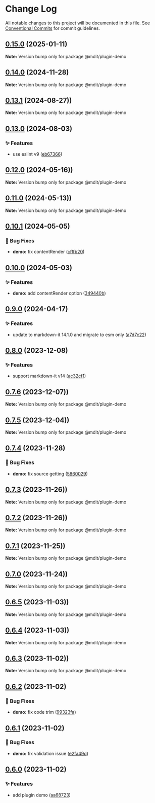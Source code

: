 # Change Log

All notable changes to this project will be documented in this file. See [Conventional Commits](https://conventionalcommits.org) for commit guidelines.

## [0.15.0](https://github.com/mdit-plugins/mdit-plugins/compare/v0.14.0...v0.15.0) (2025-01-11)

**Note:** Version bump only for package @mdit/plugin-demo

## [0.14.0](https://github.com/mdit-plugins/mdit-plugins/compare/v0.13.3...v0.14.0) (2024-11-28)

**Note:** Version bump only for package @mdit/plugin-demo

## [0.13.1](https://github.com/mdit-plugins/mdit-plugins/compare/v0.13.0...v0.13.1) (2024-08-27))

**Note:** Version bump only for package @mdit/plugin-demo

## [0.13.0](https://github.com/mdit-plugins/mdit-plugins/compare/v0.12.0...v0.13.0) (2024-08-03)

### ✨ Features

- use eslint v9 ([eb67366](https://github.com/mdit-plugins/mdit-plugins/commit/eb6736684f55eff2fb6e5ae7df3b564007c1de9f))

## [0.12.0](https://github.com/mdit-plugins/mdit-plugins/compare/v0.11.0...v0.12.0) (2024-05-16))

**Note:** Version bump only for package @mdit/plugin-demo

## [0.11.0](https://github.com/mdit-plugins/mdit-plugins/compare/v0.10.1...v0.11.0) (2024-05-13))

**Note:** Version bump only for package @mdit/plugin-demo

## [0.10.1](https://github.com/mdit-plugins/mdit-plugins/compare/v0.10.0...v0.10.1) (2024-05-05)

### 🐛 Bug Fixes

- **demo:** fix contentRender ([cfffb20](https://github.com/mdit-plugins/mdit-plugins/commit/cfffb20983b788f8f747cc6e1880fe6e427b9092))

## [0.10.0](https://github.com/mdit-plugins/mdit-plugins/compare/v0.9.0...v0.10.0) (2024-05-03)

### ✨ Features

- **demo:** add contentRender option ([349440b](https://github.com/mdit-plugins/mdit-plugins/commit/349440b37cf6d2a2717b7e9135b9312858b2541b))

## [0.9.0](https://github.com/mdit-plugins/mdit-plugins/compare/v0.8.0...v0.9.0) (2024-04-17)

### ✨ Features

- update to markdown-it 14.1.0 and migrate to esm only ([a7d7c22](https://github.com/mdit-plugins/mdit-plugins/commit/a7d7c22d66663e2d4cada2089a2e4a20563bb1f9))

## [0.8.0](https://github.com/mdit-plugins/mdit-plugins/compare/v0.7.6...v0.8.0) (2023-12-08)

### ✨ Features

- support markdown-it v14 ([ac32cf1](https://github.com/mdit-plugins/mdit-plugins/commit/ac32cf10b89029533e96197f3b51b9b0ef1dca45))

## [0.7.6](https://github.com/mdit-plugins/mdit-plugins/compare/v0.7.5...v0.7.6) (2023-12-07))

**Note:** Version bump only for package @mdit/plugin-demo

## [0.7.5](https://github.com/mdit-plugins/mdit-plugins/compare/v0.7.4...v0.7.5) (2023-12-04))

**Note:** Version bump only for package @mdit/plugin-demo

## [0.7.4](https://github.com/mdit-plugins/mdit-plugins/compare/v0.7.3...v0.7.4) (2023-11-28)

### 🐛 Bug Fixes

- **demo:** fix source getting ([5860029](https://github.com/mdit-plugins/mdit-plugins/commit/5860029945ca460f83edbf388a408b7dafbd7970))

## [0.7.3](https://github.com/mdit-plugins/mdit-plugins/compare/v0.7.2...v0.7.3) (2023-11-26))

**Note:** Version bump only for package @mdit/plugin-demo

## [0.7.2](https://github.com/mdit-plugins/mdit-plugins/compare/v0.7.1...v0.7.2) (2023-11-26))

**Note:** Version bump only for package @mdit/plugin-demo

## [0.7.1](https://github.com/mdit-plugins/mdit-plugins/compare/v0.7.0...v0.7.1) (2023-11-25))

**Note:** Version bump only for package @mdit/plugin-demo

## [0.7.0](https://github.com/mdit-plugins/mdit-plugins/compare/v0.6.5...v0.7.0) (2023-11-24))

**Note:** Version bump only for package @mdit/plugin-demo

## [0.6.5](https://github.com/mdit-plugins/mdit-plugins/compare/v0.6.4...v0.6.5) (2023-11-03))

**Note:** Version bump only for package @mdit/plugin-demo

## [0.6.4](https://github.com/mdit-plugins/mdit-plugins/compare/v0.6.3...v0.6.4) (2023-11-03))

**Note:** Version bump only for package @mdit/plugin-demo

## [0.6.3](https://github.com/mdit-plugins/mdit-plugins/compare/v0.6.2...v0.6.3) (2023-11-02))

**Note:** Version bump only for package @mdit/plugin-demo

## [0.6.2](https://github.com/mdit-plugins/mdit-plugins/compare/v0.6.1...v0.6.2) (2023-11-02)

### 🐛 Bug Fixes

- **demo:** fix code trim ([99323fa](https://github.com/mdit-plugins/mdit-plugins/commit/99323fae6edea4e13115c2db1fa40add41952085))

## [0.6.1](https://github.com/mdit-plugins/mdit-plugins/compare/v0.6.0...v0.6.1) (2023-11-02)

### 🐛 Bug Fixes

- **demo:** fix validation issue ([e2fa49d](https://github.com/mdit-plugins/mdit-plugins/commit/e2fa49d25552ae657ef87a8c09c9152cca735d69))

## [0.6.0](https://github.com/mdit-plugins/mdit-plugins/compare/v0.5.2...v0.6.0) (2023-11-02)

### ✨ Features

- add plugin demo ([aa68723](https://github.com/mdit-plugins/mdit-plugins/commit/aa687239f9369ae5bca4c07952d1da53d171833a))
